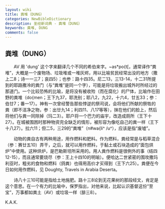 ```yaml
---
layout: wiki
title: 粪堆（DUNG）
categories: NewBibleDictionary
description: 圣经新词典 - 粪堆（DUNG）
keywords: 粪堆, DUNG
comments: false
---
```


## 粪堆（DUNG）

　　AV 用 'dung' 这个字来翻译几个不同的希伯来字。~as*po{t[，通常译作“粪堆”，大概是一个废物场、垃圾堆或一堆灰烬，用以比喻贫民经常出没的地方（撒上二8；诗一一三7；哀四5）；也参：路十四35。尼二13，三13-14，十二31所提到的耶路撒冷的粪门（与“粪堆”是同一个字），可能是将垃圾搬出城外时所经过的那道门。一个比较恐怖的比喻，是将没有被收殓（而在腐化）的尸体，比喻作在田野的粪堆（do{men；王下九37，耶洗别；耶八2，九22，十六4，廿五33；参：伯廿7；番一17）。神有一次曾经警告那些悖逆的祭司说，会将他们所献的祭牲的粪（即不洁净之物，参：出廿九14；利四11、八17等等），抹在他们的脸上，然后将他们与粪一同除掉（玛二3）。耶户将一个巴力的庙宇，改造成厕所（王下十27）。在城被围困时那种物资完全缺乏的情形，被形容为像吃自己的粪一样（王下十八27）。拉六11；但二5，三29的“粪堆”（n#wa{li^ /u^），应该是指“废墟”。

　　动物的粪自古有两种用途，用作燃料和肥料。作为燃料，粪经常是与稻草混合（参：赛廿五10）弄干，之后，就可以用作燃料，于黏土或石块造成的“面包烘炉”中使用。这种烘炉，是巴勒斯坦所采用的。用人粪作燃料是很例外的事（结四12-15），而且通常要烧尽（参：王上十四10的明喻）。便哈达二世紧密的围攻撒玛利亚时，粗劣的食物和燃料（鸽粪）也得用高价才买得到（王下六25）。粪便在今日如何用作燃料，见 Doughty, Travels in Arabia Deserta。

　　诗八十三10可能是指给土地施肥。路十三8论到无花果树的那段经文，肯定是这个意思。在一个有力的比喻中，保罗指出，对他来说，比起认识基督这份“至宝”，万事都如粪土（AV）或垃圾一样（腓三8）。

K.A.K.









